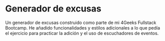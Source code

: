 # Generador de excusas

Un generador de excusas construido como parte de mi 4Geeks Fullstack Bootcamp. He añadido funcionalidades y estilos adicionales a lo que pedía el ejercicio para practicar la adición y el uso de escuchadores de eventos.
